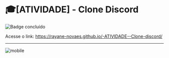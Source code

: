 # 🎓[ATIVIDADE] - Clone Discord


![Badge concluído](http://img.shields.io/static/v1?label=STATUS&message=Concluído&color=GREEN&style=for-the-badge)

Acesse o link: https://rayane-novaes.github.io/-ATIVIDADE--Clone-discord/



---
![mobile](https://user-images.githubusercontent.com/88513836/219974095-14f606e4-7018-4c5f-970f-de57971c4955.gif)
